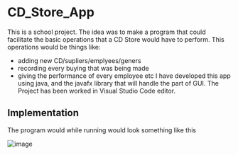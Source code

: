 # CD_Store_App

This is a school project. The idea was to make a program that could facilitate the basic operations that a CD Store would have to perform. This operations would be things like:
  - adding new CD/supliers/emplyees/geners
  - recording every buying that was being made
  - giving the performance of every employee
  etc
 I have developed this app using java, and the javafx library that will handle the part of GUI. The Project has been worked in Visual Studio Code editor.
 
 ## Implementation
 
 The program would while running would look something like this

![image](https://user-images.githubusercontent.com/89484377/182249865-eda5b877-2832-4455-ba92-d6e52a3110f1.png)

